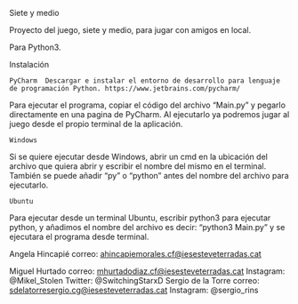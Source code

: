 Siete y medio

Proyecto del juego, siete y medio, para jugar con amigos en local.

Para Python3.

Instalación 

	PyCharm  Descargar e instalar el entorno de desarrollo para lenguaje de programación Python. https://www.jetbrains.com/pycharm/
	
Para ejecutar el programa, copiar el código del archivo “Main.py” y pegarlo directamente en  una pagina de PyCharm.
Al ejecutarlo ya podremos jugar al juego desde el propio terminal de la aplicación.
	
	Windows 
Si se quiere ejecutar desde Windows, abrir un cmd en la ubicación del archivo que quiera abrir y escribir el nombre del mismo en el terminal. También se puede añadir “py” o “python” antes del nombre del archivo para ejecutarlo. 

	Ubuntu 
Para ejecutar desde un terminal Ubuntu, escribir python3 para ejecutar python, y añadimos el nombre del archivo es decir: “python3 Main.py” y se ejecutara el programa desde terminal.

Angela Hincapié correo: ahincapiemorales.cf@iesesteveterradas.cat

Miguel Hurtado correo: mhurtadodiaz.cf@iesesteveterradas.cat Instagram: @Mikel_Stolen Twitter: @SwitchingStarxD Sergio de la Torre correo: 
sdelatorresergio.cg@iesesteveterradas.cat Instagram: @sergio_rins
